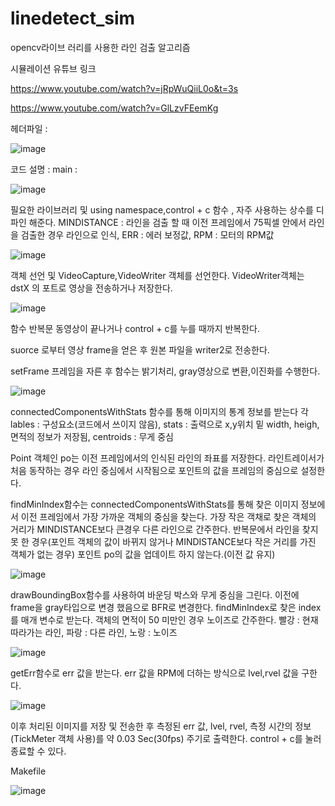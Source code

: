 # linedetect_sim
opencv라이브 러리를 사용한 라인 검출 알고리즘 

시뮬레이션 유튜브 링크 

https://www.youtube.com/watch?v=jRpWuQiiL0o&t=3s

https://www.youtube.com/watch?v=GlLzvFEemKg


헤더파일 :

![image](https://github.com/user-attachments/assets/26287b8a-4398-4d6f-ae4e-bdbc2736bb01)

코드 설명 : 
main : 

 ![image](https://github.com/user-attachments/assets/d0c0ad50-a771-4135-8b0c-60d1e0231f22)

필요한 라이브러리 및 using namespace,control + c 함수 , 자주 사용하는 상수를 디파인 해준다.
MINDISTANCE : 라인을 검출 할 때 이전 프레임에서 75픽셀 안에서 라인을 검출한 경우 라인으로 인식, ERR : 에러 보정값, RPM : 모터의 RPM값

 ![image](https://github.com/user-attachments/assets/19395696-65a7-4fa1-ac72-621f7a1f5c74)

객체 선언 및 VideoCapture,VideoWriter 객체를 선언한다. VideoWriter객체는 dstX 의 포트로 영상을 전송하거나 저장한다.

 ![image](https://github.com/user-attachments/assets/c48a2526-30e9-4091-b00c-68669fcf0171)

함수 반복문 동영상이 끝나거나 control + c를 누를 때까지 반복한다.

suorce 로부터 영상 frame을 얻은 후 원본 파일을 writer2로 전송한다.

setFrame 프레임을 자른 후 함수는 밝기처리, gray영상으로 변환,이진화를 수행한다.

![image](https://github.com/user-attachments/assets/f231b193-e183-4983-a51e-f80583383549)


connectedComponentsWithStats 함수를 통해 이미지의 통계 정보를 받는다 각 lables : 구성요소(코드에서 쓰이지 않음), stats : 출력으로 x,y위치 밑 width, heigh, 면적의 정보가 저장됨, centroids : 무게 중심

Point 객체인 po는 이전 프레임에서의 인식된 라인의 좌표를 저장한다. 라인트레이서가 처음 동작하는 경우 라인 중심에서 시작됨으로 포인트의 값을 프레임의 중심으로 설정한다.

findMinIndex함수는 connectedComponentsWithStats를 통해 찾은 이미지 정보에서 이전 프레임에서 가장 가까운 객체의 중심을 찾는다. 가장 작은 객채로 찾은 객체의 거리가 MINDISTANCE보다 큰경우 다른 라인으로 간주한다.
반복문에서 라인을 찾지 못 한 경우(포인트 객체의 값이 바뀌지 않거나 MINDISTANCE보다 작은 거리를 가진 객체가 없는 경우) 포인트 po의 값을 업데이트 하지 않는다.(이전 값 유지)

![image](https://github.com/user-attachments/assets/ef59bf49-1b04-45d8-b732-2357c9a61e2d)

drawBoundingBox함수를 사용하여 바운딩 박스와 무게 중심을 그린다. 이전에 frame을 gray타입으로 변경 했음으로 BFR로 변경한다. findMinIndex로 찾은 index를 매개 변수로 받는다. 객체의 면적이 50 미만인 경우 노이즈로 간주한다.
빨강 : 현재 따라가는 라인,  파랑 : 다른 라인, 노랑 : 노이즈

![image](https://github.com/user-attachments/assets/aa11217d-ec40-470b-a156-935af608611b)

getErr함수로 err 값을 받는다. err 값을 RPM에 더하는 방식으로 lvel,rvel 값을 구한다.

![image](https://github.com/user-attachments/assets/16e94d9b-4523-4bb5-8536-510a8e548396)

이후 처리된 이미지를 저장 및 전송한 후 측정된 err 값, lvel, rvel, 측정 시간의 정보(TickMeter 객체 사용)를 약 0.03 Sec(30fps) 주기로 출력한다. control + c를 눌러 종료할 수 있다.

Makefile

![image](https://github.com/user-attachments/assets/2412f4a6-1001-40d2-a959-0cecefc5e814)


 

